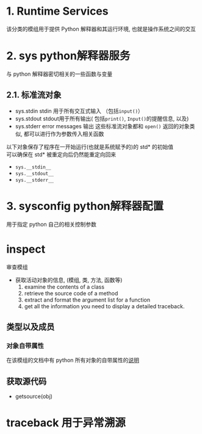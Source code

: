 # 1. Runtime Services

该分类的模组用于提供 Python 解释器和其运行环境, 也就是操作系统之间的交互  

# 2. sys python解释器服务

与 python 解释器密切相关的一些函数与变量  

## 2.1. 标准流对象

* sys.stdin     stdin 用于所有交互式输入 （包括`input()`）
* sys.stdout    stdout用于所有输出( 包括`print()`, `Input()`的提醒信息, 以及)
* sys.stderr    error messages 输出
这些标准流对象都和 `open()` 返回的对象类似, 都可以进行作为参数传入相关函数  


以下对象保存了程序在一开始运行(也就是系统赋予的)的 std* 的初始值  
可以确保在 std* 被重定向后仍然能重定向回来  
* `sys.__stdin__`
* `sys.__stdout__`
* `sys.__stderr__`

# 3. sysconfig python解释器配置

用于指定 python 自己的相关控制参数  


# inspect

审查模组
* 获取活动对象的信息, (模组, 类, 方法, 函数等)
    1. examine the contents of a class
    2. retrieve the source code of a method
    3. extract and format the argument list for a function
    4. get all the information you need to display a detailed traceback.


## 类型以及成员



### 对象自带属性
在该模组的文档中有 python 所有对象的自带属性的[说明](https://docs.python.org/3/library/inspect.html)

## 获取源代码

* getsource(obj)

## 


# traceback 用于异常溯源


